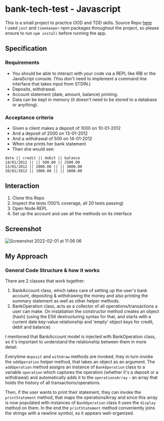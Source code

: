 # bank-tech-test - Javascript

This is a small project to practice OOD and TDD skills. Source Repo [here](https://github.com/makersacademy/course/blob/main/individual_challenges/bank_tech_test.md)\
I used `jest` and `timekeeper` npm packages throughout the project, so please ensure to run `npm install` before running the app.

## Specification
### Requirements
- You should be able to interact with your code via a REPL like IRB or the JavaScript console. (You don't need to implement a command line interface that takes input from STDIN.)
- Deposits, withdrawal.
- Account statement (date, amount, balance) printing.
- Data can be kept in memory (it doesn't need to be stored to a database or anything).

### Acceptance criteria
- Given a client makes a deposit of 1000 on 10-01-2012
- And a deposit of 2000 on 13-01-2012
- And a withdrawal of 500 on 14-01-2012
- When she prints her bank statement
- Then she would see:
```
date || credit || debit || balance
14/01/2012 || || 500.00 || 2500.00
13/01/2012 || 2000.00 || || 3000.00
10/01/2012 || 1000.00 || || 1000.00
```

## Interaction
1. Clone this Repo
2. Inspect the tests (100% coverage, all 20 tests passing)
3. Open Node REPL
4. Set up the account and use all the methods on its interface

## Screenshot
![Screenshot 2022-02-01 at 11 06 06](https://user-images.githubusercontent.com/74352720/151958184-e23696ea-fd38-4c3c-a751-3ea41946ff4b.png)

## My Approach 
### General Code Structure & how it works
There are 2 classes that work together:
1. BankAccount class, which takes care of setting up the user's bank account, depositing & withdrawing the money and also printing the summary statement as well as other helper methods. 
2. BankOperation class, acts as a collector of all operations/transactions a user can make. On instatiation the constructor method creates an object (hash) (using the ES6 destructuring syntax for that, and starts with a current date key-value relationship and 'empty' object keys for credit, debit and balance). 

I mentioned that BankAccount model is injected with BankOperation class, so it's important to understand the relationship between them in more detail.

Everytime `deposit` and `withdraw` methods are invoked, they in turn invoke the `addOperation` helper method, that takes an object as an argument. The `addOperation` method assigns an instance of `BankOperation` class to a variable `operation` which captures the operation (whether it's a deposit or a withdrawal) and automatically adds it to the `operationsArray` - an array that holds the history of all transactions/operations. 

Then, if the user wants to print their statement, they can invoke the `printStatement` method, that maps the operationsArray and since this array is now populated with instances of `BankOperation` class it uses the `display` method on them. In the end the `printStatement` method conveniently joins the strings with a newline symbol, so it appears well-organized. 